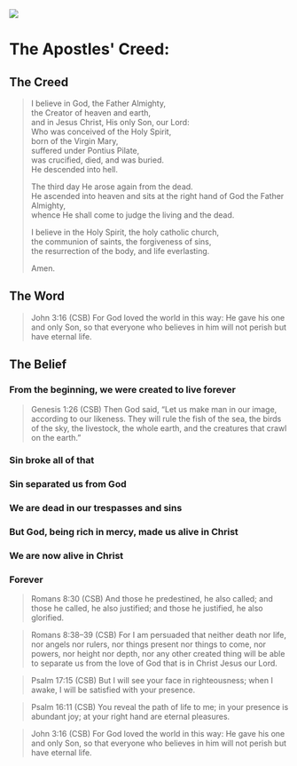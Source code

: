 <img class="intro-right" src="/images/art-apostles-creed.png">

# The Apostles' Creed: 

## The Creed

>I believe in God, the Father Almighty,  
>the Creator of heaven and earth,  
>and in Jesus Christ, His only Son, our Lord:  
>Who was conceived of the Holy Spirit,  
>born of the Virgin Mary,  
>suffered under Pontius Pilate,  
>was crucified, died, and was buried.  
>He descended into hell.  
>  
>The third day He arose again from the dead.  
>He ascended into heaven and sits at the right hand of God the Father Almighty,  
>whence He shall come to judge the living and the dead.  
>  
>I believe in the Holy Spirit, the holy catholic church,  
>the communion of saints, the forgiveness of sins,  
>the resurrection of the body, and <bgy>life everlasting</bgy>.  
>  
>Amen.

## The Word

>John 3:16 (CSB) For God loved the world in this way: He gave his one and only Son, so that everyone who believes in him will not perish but have eternal life.

## The Belief

### From the beginning, we were created to live forever

>Genesis 1:26 (CSB) Then God said, “Let us make man in our image, according to our likeness. They will rule the fish of the sea, the birds of the sky, the livestock, the whole earth, and the creatures that crawl on the earth.”

### Sin broke all of that

### Sin separated us from God

### We are dead in our trespasses and sins

### But God, being rich in mercy, made us alive in Christ

### We are now alive in Christ

### Forever

>Romans 8:30 (CSB) And those he predestined, he also called; and those he called, he also justified; and those he justified, he also glorified.

>Romans 8:38–39 (CSB) For I am persuaded that neither death nor life, nor angels nor rulers, nor things present nor things to come, nor powers, nor height nor depth, nor any other created thing will be able to separate us from the love of God that is in Christ Jesus our Lord.

>Psalm 17:15 (CSB) But I will see your face in righteousness; when I awake, I will be satisfied with your presence.

>Psalm 16:11 (CSB) You reveal the path of life to me; in your presence is abundant joy; at your right hand are eternal pleasures.

>John 3:16 (CSB) For God loved the world in this way: He gave his one and only Son, so that everyone who believes in him will not perish but have eternal life.
